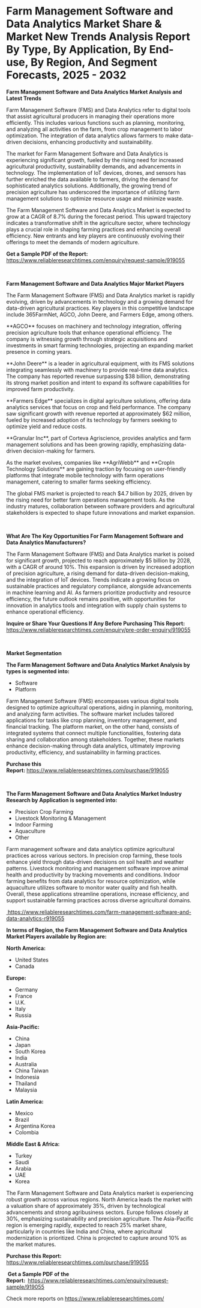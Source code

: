 <p><h1>Farm Management Software and Data Analytics Market Share & Market New Trends Analysis Report By Type, By Application, By End-use, By Region, And Segment Forecasts, 2025 - 2032</h1></p><p><strong>Farm Management Software and Data Analytics Market Analysis and Latest Trends</strong></p>
<p><p>Farm Management Software (FMS) and Data Analytics refer to digital tools that assist agricultural producers in managing their operations more efficiently. This includes various functions such as planning, monitoring, and analyzing all activities on the farm, from crop management to labor optimization. The integration of data analytics allows farmers to make data-driven decisions, enhancing productivity and sustainability. </p><p>The market for Farm Management Software and Data Analytics is experiencing significant growth, fueled by the rising need for increased agricultural productivity, sustainability demands, and advancements in technology. The implementation of IoT devices, drones, and sensors has further enriched the data available to farmers, driving the demand for sophisticated analytics solutions. Additionally, the growing trend of precision agriculture has underscored the importance of utilizing farm management solutions to optimize resource usage and minimize waste.</p><p>The Farm Management Software and Data Analytics Market is expected to grow at a CAGR of 8.7% during the forecast period. This upward trajectory indicates a transformative shift in the agriculture sector, where technology plays a crucial role in shaping farming practices and enhancing overall efficiency. New entrants and key players are continuously evolving their offerings to meet the demands of modern agriculture.</p></p>
<p><strong>Get a Sample PDF of the Report:&nbsp;</strong> <a href="https://www.reliableresearchtimes.com/enquiry/request-sample/919055?utm_campaign=2647&utm_medium=2&utm_source=Github&utm_content=ia&utm_term=07032025&utm_id=farm-management-software-and-data-analytics">https://www.reliableresearchtimes.com/enquiry/request-sample/919055</a></p>
<p>&nbsp;</p>
<p><strong>Farm Management Software and Data Analytics Major Market Players</strong></p>
<p><p>The Farm Management Software (FMS) and Data Analytics market is rapidly evolving, driven by advancements in technology and a growing demand for data-driven agricultural practices. Key players in this competitive landscape include 365FarmNet, AGCO, John Deere, and Farmers Edge, among others.</p><p>**AGCO** focuses on machinery and technology integration, offering precision agriculture tools that enhance operational efficiency. The company is witnessing growth through strategic acquisitions and investments in smart farming technologies, projecting an expanding market presence in coming years.</p><p>**John Deere** is a leader in agricultural equipment, with its FMS solutions integrating seamlessly with machinery to provide real-time data analytics. The company has reported revenue surpassing $38 billion, demonstrating its strong market position and intent to expand its software capabilities for improved farm productivity.</p><p>**Farmers Edge** specializes in digital agriculture solutions, offering data analytics services that focus on crop and field performance. The company saw significant growth with revenue reported at approximately $62 million, fueled by increased adoption of its technology by farmers seeking to optimize yield and reduce costs.</p><p>**Granular Inc**, part of Corteva Agriscience, provides analytics and farm management solutions and has been growing rapidly, emphasizing data-driven decision-making for farmers.</p><p>As the market evolves, companies like **AgriWebb** and **CropIn Technology Solutions** are gaining traction by focusing on user-friendly platforms that integrate mobile technology with farm operations management, catering to smaller farms seeking efficiency.</p><p>The global FMS market is projected to reach $4.7 billion by 2025, driven by the rising need for better farm operations management tools. As the industry matures, collaboration between software providers and agricultural stakeholders is expected to shape future innovations and market expansion.</p></p>
<p>&nbsp;</p>
<p><strong>What Are The Key Opportunities For Farm Management Software and Data Analytics Manufacturers?</strong></p>
<p><p>The Farm Management Software (FMS) and Data Analytics market is poised for significant growth, projected to reach approximately $5 billion by 2028, with a CAGR of around 10%. This expansion is driven by increased adoption of precision agriculture, a rising demand for data-driven decision-making, and the integration of IoT devices. Trends indicate a growing focus on sustainable practices and regulatory compliance, alongside advancements in machine learning and AI. As farmers prioritize productivity and resource efficiency, the future outlook remains positive, with opportunities for innovation in analytics tools and integration with supply chain systems to enhance operational efficiency.</p></p>
<p><strong>Inquire or Share Your Questions If Any Before Purchasing This Report:</strong> <a href="https://www.reliableresearchtimes.com/enquiry/pre-order-enquiry/919055?utm_campaign=2647&utm_medium=2&utm_source=Github&utm_content=ia&utm_term=07032025&utm_id=farm-management-software-and-data-analytics">https://www.reliableresearchtimes.com/enquiry/pre-order-enquiry/919055</a></p>
<p>&nbsp;</p>
<p><strong>Market Segmentation</strong></p>
<p><strong>The Farm Management Software and Data Analytics Market Analysis by types is segmented into:</strong></p>
<p><ul><li>Software</li><li>Platform</li></ul></p>
<p><p>Farm Management Software (FMS) encompasses various digital tools designed to optimize agricultural operations, aiding in planning, monitoring, and analyzing farm activities. The software market includes tailored applications for tasks like crop planning, inventory management, and financial tracking. The platform market, on the other hand, consists of integrated systems that connect multiple functionalities, fostering data sharing and collaboration among stakeholders. Together, these markets enhance decision-making through data analytics, ultimately improving productivity, efficiency, and sustainability in farming practices.</p></p>
<p><strong>Purchase this Report:&nbsp;</strong><a href="https://www.reliableresearchtimes.com/purchase/919055?utm_campaign=2647&utm_medium=2&utm_source=Github&utm_content=ia&utm_term=07032025&utm_id=farm-management-software-and-data-analytics">https://www.reliableresearchtimes.com/purchase/919055</a></p>
<p>&nbsp;</p>
<p><strong>The Farm Management Software and Data Analytics Market Industry Research by Application is segmented into:</strong></p>
<p><ul><li>Precision Crop Farming</li><li>Livestock Monitoring & Management</li><li>Indoor Farming</li><li>Aquaculture</li><li>Other</li></ul></p>
<p><p>Farm management software and data analytics optimize agricultural practices across various sectors. In precision crop farming, these tools enhance yield through data-driven decisions on soil health and weather patterns. Livestock monitoring and management software improve animal health and productivity by tracking movements and conditions. Indoor farming benefits from data analytics for resource optimization, while aquaculture utilizes software to monitor water quality and fish health. Overall, these applications streamline operations, increase efficiency, and support sustainable farming practices across diverse agricultural domains.</p></p>
<p><a href="https://www.reliableresearchtimes.com/farm-management-software-and-data-analytics-r919055?utm_campaign=2647&utm_medium=2&utm_source=Github&utm_content=ia&utm_term=07032025&utm_id=farm-management-software-and-data-analytics">&nbsp;https://www.reliableresearchtimes.com/farm-management-software-and-data-analytics-r919055</a></p>
<p><strong>In terms of Region, the Farm Management Software and Data Analytics Market Players available by Region are:</strong></p>
<p>
    <p> <strong> North America: </strong>
        <ul>
            <li>United States</li>
            <li>Canada</li>
        </ul>
        </p> 
    <p> <strong> Europe: </strong>
        <ul>
            <li>Germany</li>
            <li>France</li>
            <li>U.K.</li>
            <li>Italy</li>
            <li>Russia</li>
        </ul>
        </p> 
    <p> <strong> Asia-Pacific: </strong>
        <ul>
            <li>China</li>
            <li>Japan</li>
            <li>South Korea</li>
            <li>India</li>
            <li>Australia</li>
            <li>China Taiwan</li>
            <li>Indonesia</li>
            <li>Thailand</li>
            <li>Malaysia</li>
        </ul>
        </p> 
    <p> <strong> Latin America: </strong>
        <ul>
            <li>Mexico</li>
            <li>Brazil</li>
            <li>Argentina Korea</li>
            <li>Colombia</li>
        </ul>
        </p> 
    <p> <strong> Middle East & Africa: </strong>
        <ul>
            <li>Turkey</li>
            <li>Saudi</li>
            <li>Arabia</li>
            <li>UAE</li>
            <li>Korea</li>
        </ul>
    </p>
    </p>
<p><p>The Farm Management Software and Data Analytics market is experiencing robust growth across various regions. North America leads the market with a valuation share of approximately 35%, driven by technological advancements and strong agribusiness sectors. Europe follows closely at 30%, emphasizing sustainability and precision agriculture. The Asia-Pacific region is emerging rapidly, expected to reach 25% market share, particularly in countries like India and China, where agricultural modernization is prioritized. China is projected to capture around 10% as the market matures.</p></p>
<p><strong>Purchase this Report: </strong><a href="https://www.reliableresearchtimes.com/purchase/919055?utm_campaign=2647&utm_medium=2&utm_source=Github&utm_content=ia&utm_term=07032025&utm_id=farm-management-software-and-data-analytics">https://www.reliableresearchtimes.com/purchase/919055</a></p>
<p>&nbsp;<strong>Get a Sample PDF of the Report:&nbsp;&nbsp;</strong><a href="https://www.reliableresearchtimes.com/enquiry/request-sample/919055?utm_campaign=2647&utm_medium=2&utm_source=Github&utm_content=ia&utm_term=07032025&utm_id=farm-management-software-and-data-analytics">https://www.reliableresearchtimes.com/enquiry/request-sample/919055</a></p>
<p><strong></strong></p>
<p>Check more reports on <a href="https://www.reliableresearchtimes.com/?utm_campaign=2647&utm_medium=2&utm_source=Github&utm_content=ia&utm_term=07032025&utm_id=farm-management-software-and-data-analytics">https://www.reliableresearchtimes.com/</a></p>